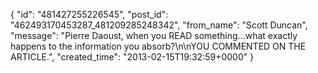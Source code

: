  {
   "id": "481427255226545",
   "post_id": "462493170453287_481209285248342",
   "from_name": "Scott Duncan",
   "message": "Pierre Daoust, when you READ something...what exactly happens to the information you absorb?\n\nYOU COMMENTED ON THE ARTICLE.",
   "created_time": "2013-02-15T19:32:59+0000"
 }
